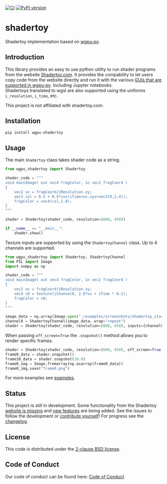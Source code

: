[![CI](https://github.com/pygfx/shadertoy/workflows/CI/badge.svg)](https://github.com/pygfx/shadertoy/actions)
[![PyPI version](https://badge.fury.io/py/wgpu-shadertoy.svg)](https://badge.fury.io/py/wgpu-shadertoy)

# shadertoy

Shadertoy implementation based on [wgpu-py](https://github.com/pygfx/wgpu-py).

## Introduction

This library provides an easy to use python utility to run shader programs from the website [Shadertoy.com](https://www.shadertoy.com/). It provides the compability to let users copy code from the website directly and run it with the various [GUIs that are supported in wgpu-py](https://wgpu-py.readthedocs.io/en/stable/gui.html). Including Jupyter notebooks.     
Shadertoys translated to wgsl are also supported using the uniforms `i_resolution`, `i_time`, etc. 

This project is not affiliated with shadertoy.com.

## Installation
```bash
pip install wgpu-shadertoy
```

## Usage

The main `Shadertoy` class takes shader code as a string.

```python
from wgpu_shadertoy import Shadertoy

shader_code = """
void mainImage( out vec4 fragColor, in vec2 fragCoord )
{
    vec2 uv = fragCoord/iResolution.xy;
    vec3 col = 0.5 + 0.5*cos(iTime+uv.xyx+vec3(0,2,4));
    fragColor = vec4(col,1.0);
}
"""

shader = Shadertoy(shader_code, resolution=(800, 450))

if __name__ == "__main__":
    shader.show()
```

Texture inputs are supported by using the `ShadertoyChannel` class. Up to 4 channels are supported.

```python
from wgpu_shadertoy import Shadertoy, ShadertoyChannel
from PIL import Image
import numpy as np

shader_code = """
void mainImage( out vec4 fragColor, in vec2 fragCoord )
{
    vec2 uv = fragCoord/iResolution.xy;
    vec4 c0 = texture(iChannel0, 2.0*uv + iTime * 0.2);
    fragColor = c0;
}
"""

image_data = np.array(Image.open("./examples/screenshots/shadertoy_star.png"))
channel0 = ShadertoyChannel(image_data, wrap="repeat")
shader = Shadertoy(shader_code, resolution=(800, 450), inputs=[channel0])
```

When passing `off_screen=True` the `.snapshot()` method allows you to render specific frames.
```python
shader = Shadertoy(shader_code, resolution=(800, 450), off_screen=True)
frame0_data = shader.snapshot()
frame10_data = shader.snapshot(10.0)
frame0_img = Image.fromarray(np.asarray(frame0_data))
frame0_img.save("frame0.png")
```
For more examples see [examples](./examples).


## Status

This project is still in development. Some functionality from the Shadertoy [website is missing](https://github.com/pygfx/shadertoy/issues/4) and [new features](https://github.com/pygfx/shadertoy/issues/8) are being added. See the issues to follow the development or [contribute yourself](./CONTRIBUTING.md)! For progress see the [changelog](./CHANGELOG.md).

## License

This code is distributed under the [2-clause BSD license](./LICENSE).


## Code of Conduct

Our code of conduct can be found here: [Code of Conduct](./CODE_OF_CONDUCT.md)

